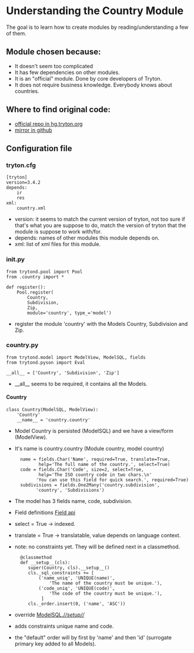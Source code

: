 # Understanding the Country Module
The goal is to learn how to create modules by reading/understanding
a few of them.

## Module chosen because:

- It doesn't seem too complicated
- It has few dependencies on other modules.
- It is an "official" module. Done by core developers of Tryton.
- It does not require business knowledge. Everybody knows about countries.


## Where to find original code:

- [official repo in hg.tryton.org](http://hg.tryton.org/modules/country)
- [mirror in github](https://github.com/tryton/country)

## Configuration file

### tryton.cfg

    [tryton]
    version=3.4.2
    depends:
        ir
        res
    xml:
        country.xml

- version: it seems to match the current version of tryton, not too sure if
that's what you are suppose to do, match the version of tryton that the module is
suppose to work with/for.
- depends: names of other modules this module depends on.
- xml: list of xml files for this module.

### __init.py__

    from trytond.pool import Pool
    from .country import *

    def register():
        Pool.register(
            Country,
            Subdivision,
            Zip,
            module='country', type_='model')

- register the module 'country' with the Models Country, Subdivision and Zip.

### country.py

    from trytond.model import ModelView, ModelSQL, fields
    from trytond.pyson import Eval

    __all__ = ['Country', 'Subdivision', 'Zip']

- \_\_all\_\_ seems to be required, it contains all the Models.

#### Country

    class Country(ModelSQL, ModelView):
        'Country'
        __name__ = 'country.country'

- Model Country is persisted (ModelSQL) and we have a view/form (ModelView).
- It's name is country.country (Module country, model country)

        name = fields.Char('Name', required=True, translate=True,
               help='The full name of the country.', select=True)
        code = fields.Char('Code', size=2, select=True,
               help='The ISO country code in two chars.\n'
              'You can use this field for quick search.', required=True)
        subdivisions = fields.One2Many('country.subdivision',
              'country', 'Subdivisions')

- The model has 3 fields name, code, subdivision.
- Field definitions [Field api](http://doc.tryton.org/3.6/trytond/doc/ref/models/fields.html#ref-models-fields)
- select = True -> indexed.
- translate = True -> translatable, value depends on language context.
- note: no constraints yet. They will be defined next in a classmethod.

        @classmethod
        def __setup__(cls):
           super(Country, cls).__setup__()
           cls._sql_constraints += [
               ('name_uniq', 'UNIQUE(name)',
                   'The name of the country must be unique.'),
               ('code_uniq', 'UNIQUE(code)',
                   'The code of the country must be unique.'),
                ]
           cls._order.insert(0, ('name', 'ASC'))

- override [ModelSQL./_/_setup/_/_](http://hg.tryton.org/trytond/file/10cfbb9153b6/trytond/model/modelsql.py)
- adds constraints unique name and code.
- the "default" order will by first by 'name' and then 'id' (surrogate primary key added to all Models).

